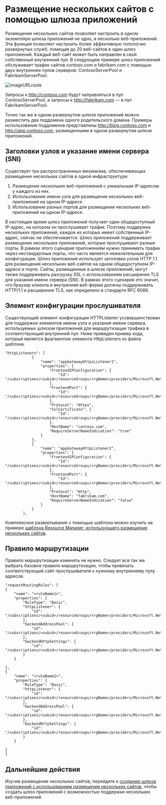 <properties
   pageTitle="Размещение нескольких сайтов в шлюзе приложений | Microsoft Azure"
   description="На этой странице предоставлен обзор поддержки нескольких сайтов в шлюзе приложений."
   documentationCenter="na"
   services="application-gateway"
   authors="amsriva"
   manager="rossort"
   editor="amsriva"/>
<tags
   ms.service="application-gateway"
   ms.devlang="na"
   ms.topic="article"
   ms.tgt_pltfrm="na"
   ms.workload="infrastructure-services"
   ms.date="07/07/2016"
   ms.author="amsriva"/>

# Размещение нескольких сайтов с помощью шлюза приложений

Размещение нескольких сайтов позволяет настроить в одном экземпляре шлюза приложений не одно, а несколько веб-приложений. Эта функция позволяет настроить более эффективную топологию развернутых служб, помещая до 20 веб-сайтов в один шлюз приложений. Каждый веб-сайт может быть направлен в свой собственный внутренний пул. В следующем примере шлюз приложений обслуживает трафик сайтов contoso.com и fabrikam.com с помощью двух внутренних пулов серверов: ContosoServerPool и FabrikamServerPool.

![imageURLroute](./media/application-gateway-multi-site-overview/multisite.png)

Запросы к http://contoso.com будут направляться в пул ContosoServerPool, а запросы к http://fabrikam.com — в пул FabrikamServerPool.

Точно так же в одном развернутом шлюзе приложений можно разместить два поддомена одного родительского домена. Примеры использования поддоменов представлены http://blog.contoso.com и http://app.contoso.com, размещенными в одном развернутом шлюзе приложений.


## Заголовки узлов и указание имени сервера (SNI)
Существует три распространенных механизма, обеспечивающих размещение нескольких сайтов в одной инфраструктуре:

1. Размещение нескольких веб-приложений с уникальным IP-адресом у каждого из них.
2. Использование имени узла для размещения нескольких веб-приложений на одном IP-адресе.
3. Использование разных портов для размещения нескольких веб-приложений на одном IP-адресе.

В настоящее время шлюз приложений получает один общедоступный IP-адрес, на котором он прослушивает трафик. Поэтому поддержка нескольких приложений, каждое из которых имеет собственный IP-адрес, сейчас не обеспечивается. Шлюз приложений поддерживает размещение нескольких приложений, которые прослушивают разные порты. В рамках этого сценария приложениям нужно принимать трафик через нестандартные порты, что часто является нежелательным для конфигурации. Шлюз приложений использует заголовки узлов HTTP 1.1 для размещения нескольких веб-сайтов на одном общедоступном IP-адресе и порте. Сайты, размещенные в шлюзе приложений, могут также поддерживать разгрузку SSL с использованием расширения TLS для указания имени сервера (SNI). В рамках этого сценария это значит, что браузер клиента и внутренняя веб-ферма должны поддерживать HTTP/1.1 и расширение TLS, как определено в стандарте RFC 6066.


## Элемент конфигурации прослушивателя

Существующий элемент конфигурации HTTPListener усовершенствован для поддержки элементов имени узла и указания имени сервера, используемых шлюзом приложений для маршрутизации трафика в соответствующий внутренний пул. Ниже приведен пример кода, который является фрагментом элемента HttpListeners из файла шаблона.

    "httpListeners": [
                {
                    "name": "appGatewayHttpsListener1",
                    "properties": {
                        "FrontendIPConfiguration": {
                            "Id": "/subscriptions/<subid>/resourceGroups/<rgName>/providers/Microsoft.Network/applicationGateways/applicationGateway1/frontendIPConfigurations/DefaultFrontendPublicIP"
                        },
                        "FrontendPort": {
                            "Id": "/subscriptions/<subid>/resourceGroups/<rgName>/providers/Microsoft.Network/applicationGateways/applicationGateway1/frontendPorts/appGatewayFrontendPort443'"
                        },
                        "Protocol": "Https",
                        "SslCertificate": {
                            "Id": "/subscriptions/<subid>/resourceGroups/<rgName>/providers/Microsoft.Network/applicationGateways/applicationGateway1/sslCertificates/appGatewaySslCert1'"
                        },
                        "HostName": "contoso.com",
                        "RequireServerNameIndication": "true"
                    }
                },
                {
                    "name": "appGatewayHttpListener2",
                    "properties": {
                        "FrontendIPConfiguration": {
                            "Id": "/subscriptions/<subid>/resourceGroups/<rgName>/providers/Microsoft.Network/applicationGateways/applicationGateway1/frontendIPConfigurations/appGatewayFrontendIP'"
                        },
                        "FrontendPort": {
                            "Id": "/subscriptions/<subid>/resourceGroups/<rgName>/providers/Microsoft.Network/applicationGateways/applicationGateway1/frontendPorts/appGatewayFrontendPort80'"
                        },
                        "Protocol": "Http",
                        "HostName": "fabrikam.com",
                        "RequireServerNameIndication": "false"
                    }
                }
            ],




Комплексное развертывание с помощью шаблона можно изучить на примере [шаблона Resource Manager, использующего размещение нескольких сайтов](https://github.com/Azure/azure-quickstart-templates/blob/master/201-application-gateway-multihosting).

## Правило маршрутизации

Правило маршрутизации изменять не нужно. Следует все так же выбрать базовое правило маршрутизации, чтобы привязать соответствующий сайт прослушивателя к нужному внутреннему пулу адресов.

	"requestRoutingRules": [
	{
		"name": "<ruleName1>",
		"properties": {
			"RuleType": "Basic",
			"httpListener": {
				"id": "/subscriptions/<subid>/resourceGroups/<rgName>/providers/Microsoft.Network/applicationGateways/applicationGateway1/httpListeners/appGatewayHttpsListener1')]"
			},
			"backendAddressPool": {
				"id": "/subscriptions/<subid>/resourceGroups/<rgName>/providers/Microsoft.Network/applicationGateways/applicationGateway1/backendAddressPools/ContosoServerPool')]"
			},
			"backendHttpSettings": {
				"id": "/subscriptions/<subid>/resourceGroups/<rgName>/providers/Microsoft.Network/applicationGateways/applicationGateway1/backendHttpSettingsCollection/appGatewayBackendHttpSettings')]"
			}
		}

	},
	{
		"name": "<ruleName2>",
		"properties": {
			"RuleType": "Basic",
			"httpListener": {
				"id": "/subscriptions/<subid>/resourceGroups/<rgName>/providers/Microsoft.Network/applicationGateways/applicationGateway1/httpListeners/appGatewayHttpListener2')]"
			},
			"backendAddressPool": {
				"id": "/subscriptions/<subid>/resourceGroups/<rgName>/providers/Microsoft.Network/applicationGateways/applicationGateway1/backendAddressPools/FabrikamServerPool')]"
			},
			"backendHttpSettings": {
				"id": "/subscriptions/<subid>/resourceGroups/<rgName>/providers/Microsoft.Network/applicationGateways/applicationGateway1/backendHttpSettingsCollection/appGatewayBackendHttpSettings')]"
			}
		}

	}
	]
	
## Дальнейшие действия

Изучив размещение нескольких сайтов, перейдите к [созданию шлюза приложений с использованием размещения нескольких сайтов](application-gateway-create-multisite-azureresourcemanager-powershell.md), чтобы создать шлюз приложений с возможностью поддержки нескольких веб-приложений.

<!---HONumber=AcomDC_0921_2016-->